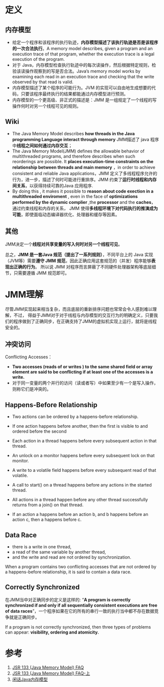 # 定义
## 内存模型
- 给定一个程序和该程序的执行轨迹，**内存模型描述了该执行轨迹是否是该程序的一次合法执行**。A memory model describes, given a program and an execution trace of that program, whether the execution trace is a legal execution of the program. 
- 对于 Java，内存模型检查执行轨迹中的每次读操作，然后根据特定规则，检验该读操作观察到的写是否合法。Java’s memory model works by examining each read in an execution trace and checking that the write observed by that read is valid.
- 内存模型描述了某个程序的可能行为。JVM 的实现可以自由地生成想要的代码，只要该程序最终执行的结果都能通过内存模型进行预测。
- 内存模型的一个更高级、非正式的描述是：JMM 是一组规定了一个线程的写操作何时对另一个线程可见的规则。

## Wiki
- The Java Memory Model describes **how threads in the Java programming Language interact through memory** JMM描述了 java 程序中**线程之间如何通过内存交互**；
- The Java Memory Model(JMM) defines the allowable behavior of multithreaded programs, and therefore describes when such reorderings are possible. It **places execution-time constraints on the relationship between threads and main memory** ，in order to achieve consistent and reliable Java applications，JMM 定义了多线程程序允许的行为，进一步，描述了何时可能进行重排序。JMM 约束了**运行时线程和内存间关系**，以获得持续可靠的Java 应用程序. 
- By doing this , it makes it possible to **reason about  code exection in a multithreaded enviroment** , even in the face of **optimizations performed by the dynamic complier** ,the **processor** and the **caches**，通过约束线程和内存的关系， JMM 使得**多线程环境下对代码执行的推演成为可能**，即使面临动态编译器优化、处理器和缓存等因素。

## 其他
JMM决定一个**线程对共享变量的写入何时对另一个线程可见**。

总之，**JMM 是一套Java 规范（提出了一系列规则）**，不同平台上的 Java 实现（JVM等）需要**遵守 JMM 规范**，因此正确应用这套规范的（并发）程序能够**表现出正确的行为**。
所以说 JMM 对程序而言屏蔽了不同硬件处理器架构等底层细节，只需要遵循 JMM 规范即可。

# JMM理解
尽管JMM实现起来相当复杂，而且底层的重新排序问题也常常会令人感到难以理解，不过， 得益于JMM对于对于线程与内存模型的交互行为的明确定义，只要我们的程序做到了正确同步，在正确支持了JMM的虚拟机实现上运行，就将是线程安全的。

## 冲突访问
Conflicting Accesses：
- **Two accesses (reads of or writes ) to the same shared field or array element are said to be conflicting if at least one of the accesses is a write.**
- 对于同一变量的两个并行的访问（读或者写）中如果至少有一个是写入操作，则称它们是冲突的。

## Happens-Before Relationship
- Two actions can be ordered by a happens-before relationship. 
- If one action happens before another, then the first is visible to and ordered before the second

- Each action in a thread happens before every subsequent action in that thread. 
- An unlock on a monitor happens before every subsequent lock on that monitor. 
- A write to a volatile field happens before every subsequent read of that volatile. 
- A call to start() on a thread happens before any actions in the started thread. 
- All actions in a thread happen before any other thread successfully returns from a join() on that thread. 
- If an action a happens before an action b, and b happens before an action c, then a happens before c.

## Data Race 
- there is a write in one thread, 
- a read of the same variable by another thread, 
- and the write and read are not ordered by synchronization.

When a program contains two conflicting accesses that are not ordered by a happens-before relationship, it is said to contain a data race. 

## Correctly Synchronized
在JMM当中对正确同步的定义是这样的: 
“**A program is correctly synchronized if and only if all sequentially consistent executions are free of data races**”，一个程序如果在它的所有的串行一致的执行当中都不存在数据竞争就是正确同步。

If a program is not correctly synchronized, then three types of problems can appear: **visibility, ordering and atomicity.**


# 参考
1. [JSR 133 (Java Memory Model) FAQ](https://blog.csdn.net/lemon89/article/details/73695204)
2. [JSR 133 (Java Memory Model) FAQ-上](https://blog.csdn.net/u012005313/article/details/81226956)
3. [闲话Java内存模型](https://mp.weixin.qq.com/s?src=11&timestamp=1636688069&ver=3431&signature=WUpverIXBIGztegpRtx*DQAVohvnZHBv0WvV7GjDkUbwr6Fk7SzHdsMDsbHCfMKB7UzAW-OGCI3RudaaHU3kRgeYByXX52ZA15jMEFeCrgVdG8WsLbsbPgjaqRLUEmox&new=1)